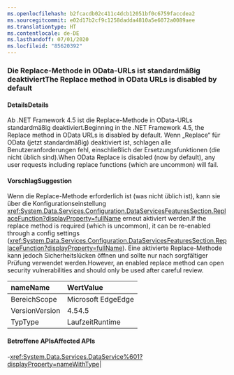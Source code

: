 ```yaml
---
ms.openlocfilehash: b2fcacdb02c411c4dcb12051bf0c6759faccdea2
ms.sourcegitcommit: e02d17b2cf9c1258dadda4810a5e6072a0089aee
ms.translationtype: HT
ms.contentlocale: de-DE
ms.lasthandoff: 07/01/2020
ms.locfileid: "85620392"
---
```

### <a name="the-replace-method-in-odata-urls-is-disabled-by-default"></a><span data-ttu-id="1e7c9-101">Die Replace-Methode in OData-URLs ist standardmäßig deaktiviert</span><span class="sxs-lookup"><span data-stu-id="1e7c9-101">The Replace method in OData URLs is disabled by default</span></span>

#### <a name="details"></a><span data-ttu-id="1e7c9-102">Details</span><span class="sxs-lookup"><span data-stu-id="1e7c9-102">Details</span></span>

<span data-ttu-id="1e7c9-103">Ab .NET Framework 4.5 ist die Replace-Methode in OData-URLs standardmäßig deaktiviert.</span><span class="sxs-lookup"><span data-stu-id="1e7c9-103">Beginning in the .NET Framework 4.5, the Replace method in OData URLs is disabled by default.</span></span> <span data-ttu-id="1e7c9-104">Wenn „Replace“ für OData (jetzt standardmäßig) deaktiviert ist, schlagen alle Benutzeranforderungen fehl, einschließlich der Ersetzungsfunktionen (die nicht üblich sind).</span><span class="sxs-lookup"><span data-stu-id="1e7c9-104">When OData Replace is disabled (now by default), any user requests including replace functions (which are uncommon) will fail.</span></span>

#### <a name="suggestion"></a><span data-ttu-id="1e7c9-105">Vorschlag</span><span class="sxs-lookup"><span data-stu-id="1e7c9-105">Suggestion</span></span>

<span data-ttu-id="1e7c9-106">Wenn die Replace-Methode erforderlich ist (was nicht üblich ist), kann sie über die Konfigurationseinstellung <xref:System.Data.Services.Configuration.DataServicesFeaturesSection.ReplaceFunction?displayProperty=fullName> erneut aktiviert werden.</span><span class="sxs-lookup"><span data-stu-id="1e7c9-106">If the replace method is required (which is uncommon), it can be re-enabled through a config settings (<xref:System.Data.Services.Configuration.DataServicesFeaturesSection.ReplaceFunction?displayProperty=fullName>).</span></span> <span data-ttu-id="1e7c9-107">Eine aktivierte Replace-Methode kann jedoch Sicherheitslücken öffnen und sollte nur nach sorgfältiger Prüfung verwendet werden.</span><span class="sxs-lookup"><span data-stu-id="1e7c9-107">However, an enabled replace method can open security vulnerabilities and should only be used after careful review.</span></span>

| <span data-ttu-id="1e7c9-108">name</span><span class="sxs-lookup"><span data-stu-id="1e7c9-108">Name</span></span>    | <span data-ttu-id="1e7c9-109">Wert</span><span class="sxs-lookup"><span data-stu-id="1e7c9-109">Value</span></span>       |
|:--------|:------------|
| <span data-ttu-id="1e7c9-110">Bereich</span><span class="sxs-lookup"><span data-stu-id="1e7c9-110">Scope</span></span>   |<span data-ttu-id="1e7c9-111">Microsoft Edge</span><span class="sxs-lookup"><span data-stu-id="1e7c9-111">Edge</span></span>|
|<span data-ttu-id="1e7c9-112">Version</span><span class="sxs-lookup"><span data-stu-id="1e7c9-112">Version</span></span>|<span data-ttu-id="1e7c9-113">4.5</span><span class="sxs-lookup"><span data-stu-id="1e7c9-113">4.5</span></span>|
|<span data-ttu-id="1e7c9-114">Typ</span><span class="sxs-lookup"><span data-stu-id="1e7c9-114">Type</span></span>|<span data-ttu-id="1e7c9-115">Laufzeit</span><span class="sxs-lookup"><span data-stu-id="1e7c9-115">Runtime</span></span>

#### <a name="affected-apis"></a><span data-ttu-id="1e7c9-116">Betroffene APIs</span><span class="sxs-lookup"><span data-stu-id="1e7c9-116">Affected APIs</span></span>

-<xref:System.Data.Services.DataService%601?displayProperty=nameWithType></li></ul>|
